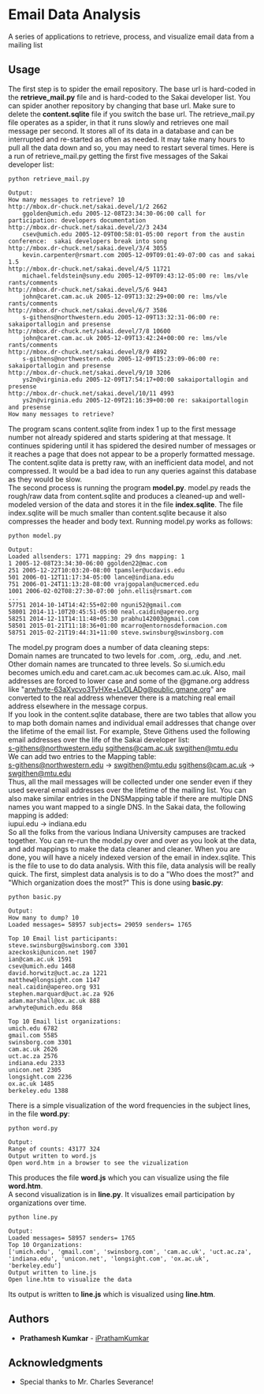 # Email Data Analysis

A series of applications to retrieve, process, and visualize email data from a mailing list

## Usage

The first step is to spider the email repository.
The base url is hard-coded in the **retrieve_mail.py** file and is hard-coded to the Sakai developer list.
You can spider another repository by changing that base url.
Make sure to delete the **content.sqlite** file if you switch the base url.
The retrieve_mail.py file operates as a spider, in that it runs slowly and retrieves one mail message per second.
It stores all of its data in a database and can be interrupted and re-started as often as needed.
It may take many hours to pull all the data down and so, you may need to restart several times.
Here is a run of retrieve_mail.py getting the first five messages of the Sakai developer list:

```
python retrieve_mail.py

Output:
How many messages to retrieve? 10
http://mbox.dr-chuck.net/sakai.devel/1/2 2662
    ggolden@umich.edu 2005-12-08T23:34:30-06:00 call for participation: developers documentation
http://mbox.dr-chuck.net/sakai.devel/2/3 2434
    csev@umich.edu 2005-12-09T00:58:01-05:00 report from the austin conference:  sakai developers break into song
http://mbox.dr-chuck.net/sakai.devel/3/4 3055
    kevin.carpenter@rsmart.com 2005-12-09T09:01:49-07:00 cas and sakai 1.5
http://mbox.dr-chuck.net/sakai.devel/4/5 11721
    michael.feldstein@suny.edu 2005-12-09T09:43:12-05:00 re: lms/vle rants/comments
http://mbox.dr-chuck.net/sakai.devel/5/6 9443
    john@caret.cam.ac.uk 2005-12-09T13:32:29+00:00 re: lms/vle rants/comments
http://mbox.dr-chuck.net/sakai.devel/6/7 3586
    s-githens@northwestern.edu 2005-12-09T13:32:31-06:00 re: sakaiportallogin and presense
http://mbox.dr-chuck.net/sakai.devel/7/8 10600
    john@caret.cam.ac.uk 2005-12-09T13:42:24+00:00 re: lms/vle rants/comments
http://mbox.dr-chuck.net/sakai.devel/8/9 4892
    s-githens@northwestern.edu 2005-12-09T15:23:09-06:00 re: sakaiportallogin and presense
http://mbox.dr-chuck.net/sakai.devel/9/10 3206
    ys2n@virginia.edu 2005-12-09T17:54:17+00:00 sakaiportallogin and presense
http://mbox.dr-chuck.net/sakai.devel/10/11 4993
    ys2n@virginia.edu 2005-12-09T21:16:39+00:00 re: sakaiportallogin and presense
How many messages to retrieve?
```

The program scans content.sqlite from index 1 up to the first message number not already spidered and starts spidering at that message.
It continues spidering until it has spidered the desired number of messages or it reaches a page that does not appear to be a properly formatted message.
<br />
The content.sqlite data is pretty raw, with an inefficient data model, and not compressed.
It would be a bad idea to run any queries against this database as they would be slow.
<br />
The second process is running the program **model.py**.
model.py reads the rough/raw data from content.sqlite and produces a cleaned-up and well-modeled version of the data and stores it in the file **index.sqlite**.
The file index.sqlite will be much smaller than content.sqlite because it also compresses the header and body text.
Running model.py works as follows:

```
python model.py

Output:
Loaded allsenders: 1771 mapping: 29 dns mapping: 1
1 2005-12-08T23:34:30-06:00 ggolden22@mac.com
251 2005-12-22T10:03:20-08:00 tpamsler@ucdavis.edu
501 2006-01-12T11:17:34-05:00 lance@indiana.edu
751 2006-01-24T11:13:28-08:00 vrajgopalan@ucmerced.edu
1001 2006-02-02T08:27:30-07:00 john.ellis@rsmart.com
...
57751 2014-10-14T14:42:55+02:00 nguni52@gmail.com
58001 2014-11-10T20:45:51-05:00 neal.caidin@apereo.org
58251 2014-12-11T14:11:48+05:30 prabhu142003@gmail.com
58501 2015-01-21T11:18:36+01:00 mcarro@entornosdeformacion.com
58751 2015-02-21T19:44:31+11:00 steve.swinsburg@swinsborg.com
```

The model.py program does a number of data cleaning steps:
<br />
Domain names are truncated to two levels for .com, .org, .edu, and .net.
Other domain names are truncated to three levels.
So si.umich.edu becomes umich.edu and caret.cam.ac.uk becomes cam.ac.uk.
Also, mail addresses are forced to lower case and some of the @gmane.org address like "arwhyte-63aXycvo3TyHXe+LvDLADg@public.gmane.org" are converted to the real address whenever there is a matching real email address elsewhere in the message corpus.
<br />
If you look in the content.sqlite database, there are two tables that allow you to map both domain names and individual email addresses that change over the lifetime of the email list.
For example, Steve Githens used the following email addresses over the life of the Sakai developer list:
<br />
s-githens@northwestern.edu
sgithens@cam.ac.uk
swgithen@mtu.edu
<br />
We can add two entries to the Mapping table:
<br />
s-githens@northwestern.edu ->  swgithen@mtu.edu
sgithens@cam.ac.uk -> swgithen@mtu.edu
<br />
Thus, all the mail messages will be collected under one sender even if they used several email addresses over the lifetime of the mailing list.
You can also make similar entries in the DNSMapping table if there are multiple DNS names you want mapped to a single DNS.
In the Sakai data, the following mapping is added:
<br />
iupui.edu -> indiana.edu
<br />
So all the folks from the various Indiana University campuses are tracked together.
You can re-run the model.py over and over as you look at the data, and add mappings to make the data cleaner and cleaner.
When you are done, you will have a nicely indexed version of the email in index.sqlite.
This is the file to use to do data analysis.
With this file, data analysis will be really quick.
The first, simplest data analysis is to do a "Who does the most?" and "Which organization does the most?"
This is done using **basic.py**:

```
python basic.py

Output:
How many to dump? 10
Loaded messages= 58957 subjects= 29059 senders= 1765

Top 10 Email list participants:
steve.swinsburg@swinsborg.com 3301
azeckoski@unicon.net 1907
ian@cam.ac.uk 1591
csev@umich.edu 1468
david.horwitz@uct.ac.za 1221
matthew@longsight.com 1147
neal.caidin@apereo.org 931
stephen.marquard@uct.ac.za 926
adam.marshall@ox.ac.uk 888
arwhyte@umich.edu 868

Top 10 Email list organizations:
umich.edu 6782
gmail.com 5585
swinsborg.com 3301
cam.ac.uk 2626
uct.ac.za 2576
indiana.edu 2333
unicon.net 2305
longsight.com 2236
ox.ac.uk 1485
berkeley.edu 1388
```

There is a simple visualization of the word frequencies in the subject lines, in the file **word.py**:

```
python word.py

Output:
Range of counts: 43177 324
Output written to word.js
Open word.htm in a browser to see the vizualization
```

This produces the file **word.js** which you can visualize using the file **word.htm**.
<br />
A second visualization is in **line.py**.
It visualizes email participation by organizations over time.

```
python line.py

Output:
Loaded messages= 58957 senders= 1765
Top 10 Organizations:
['umich.edu', 'gmail.com', 'swinsborg.com', 'cam.ac.uk', 'uct.ac.za', 'indiana.edu', 'unicon.net', 'longsight.com', 'ox.ac.uk', 'berkeley.edu']
Output written to line.js
Open line.htm to visualize the data
```

Its output is written to **line.js** which is visualized using **line.htm**.

## Authors

* **Prathamesh Kumkar** - [iPrathamKumkar](https://github.com/iPrathamKumkar)

## Acknowledgments

* Special thanks to Mr. Charles Severance!
